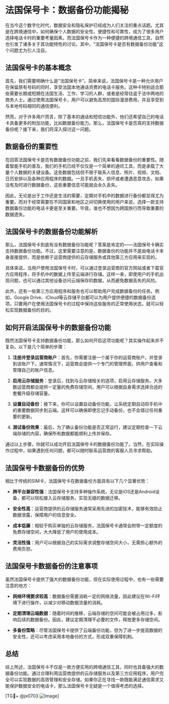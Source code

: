 # 法国保号卡：数据备份功能揭秘

在当今这个数字化时代，数据安全和隐私保护已经成为人们关注的重点话题。尤其是在跨境通信中，如何确保个人数据的安全性、便捷性和可靠性，成为了很多用户选择电话卡时的重要考量因素。而法国保号卡作为一种便捷的跨境通信工具，自然也引发了诸多关于其功能特性的讨论。其中，“法国保号卡是否有数据备份功能”这个问题尤为引人注目。

## 法国保号卡的基本概念

首先，我们需要明确什么是“法国保号卡”。简单来说，法国保号卡是一种允许用户在保留原有号码的同时，享受法国本地通话资费的电话卡服务。这种卡特别适合那些需要长期或短期在法国生活、工作、学习的人群，或者是经常往返于法中两地的商务人士。通过使用法国保号卡，用户可以避免高昂的国际漫游费用，并且享受到与本地号码相同的通信便利。

然而，对于许多用户而言，除了基本的通话和短信功能外，他们还希望自己的电话卡具备更多的附加功能，比如数据备份能力。那么，法国保号卡是否真的支持数据备份呢？接下来，我们将深入探讨这一问题。

## 数据备份的重要性

在回答法国保号卡是否有数据备份功能之前，我们先来看看数据备份的重要性。随着智能手机的普及，我们的手机已经不仅仅是一个简单的通讯工具，而是承载了大量个人数据的关键设备。这些数据包括但不限于联系人信息、照片、视频、文档、日历安排以及各种应用程序的数据。一旦手机丢失、损坏或者遭遇恶意攻击，如果没有及时进行数据备份，这些重要信息可能就会永久丢失。

因此，无论是出于工作还是生活的需要，定期对手机中的数据进行备份都显得尤为重要。而对于经常需要在不同国家和地区之间切换使用的用户来说，选择一款支持数据备份功能的电话卡更是至关重要。毕竟，谁也不想因为跨国旅行而导致重要的数据遗失。

## 法国保号卡的数据备份功能解析

那么，法国保号卡到底有没有数据备份功能呢？答案是肯定的——法国保号卡确实支持数据备份功能。不过，这里需要注意的是，数据备份的功能并不是由电话卡本身直接提供，而是依赖于运营商提供的云存储服务或其他第三方应用来实现的。

具体来说，当用户使用法国保号卡时，可以通过登录运营商的官方网站或者下载官方应用程序，将手机中的数据上传至云端进行存储。这样一来，即使用户的手机出现问题，也可以通过其他设备访问云端保存的数据，从而避免数据丢失的风险。

此外，还有一些第三方应用程序和服务也可以帮助用户完成数据备份的任务。例如，Google Drive、iCloud等云存储平台都可以为用户提供便捷的数据备份选项。只要用户在使用法国保号卡的过程中保持这些服务的正常使用状态，就可以轻松实现数据备份的目的。

## 如何开启法国保号卡的数据备份功能

既然法国保号卡支持数据备份功能，那么如何开启这项功能呢？其实操作起来并不复杂。以下是几个简单的步骤：

1. **注册并登录运营商账户**：首先，你需要注册一个属于你的运营商账户，并登录到该账户下。通常情况下，运营商会提供一个专门的管理界面，供用户查看和管理自己的账户信息。

2. **启用云存储服务**：登录后，找到与云存储相关的选项，启用云存储服务。大多数运营商都会提供一定量的免费存储空间，用户可以根据自身需求选择合适的套餐升级存储容量。

3. **设置自动备份**：接下来，你可以设置自动备份功能，让系统定期自动将手机中的重要数据同步到云端。这样可以确保即使忘记手动备份，也不会错过任何重要的更新。

4. **测试备份效果**：最后，为了确认备份功能是否正常运行，建议定期检查一下云端存储的内容，确保所有数据都能顺利上传并保存。

通过以上步骤，你就可以成功开启法国保号卡的数据备份功能了。当然，在实际操作过程中，如果遇到任何问题，都可以随时联系运营商的客服人员寻求帮助。

## 法国保号卡数据备份的优势

相比于传统的SIM卡，法国保号卡在数据备份方面具有以下几个显著优势：

- **跨平台兼容性强**：法国保号卡支持多种操作系统，无论是iOS还是Android设备，都可以轻松接入云存储服务，实现无缝的数据迁移。
  
- **安全性高**：运营商提供的云存储服务通常采用先进的加密技术，能够有效防止数据泄露，保障用户的信息安全。

- **成本低廉**：相较于购买单独的云存储服务，法国保号卡通常会附带一定额度的免费存储空间，大大降低了用户的使用成本。

- **灵活性强**：用户可以根据自己的实际需求调整存储空间大小，无需担心额外的费用负担。

## 法国保号卡数据备份的注意事项

虽然法国保号卡提供了强大的数据备份功能，但在实际使用过程中，也有一些需要注意的地方：

- **网络环境要求较高**：数据备份需要消耗一定的网络流量，因此建议在Wi-Fi环境下进行操作，以减少对移动数据流量的消耗。

- **定期清理云端数据**：随着时间的推移，云端存储的空间可能会被占用过多，影响后续的数据备份。因此，建议定期清理不必要的文件，释放更多存储空间。

- **多备份策略**：尽管法国保号卡提供了云端备份功能，但为了进一步提高数据的安全性，还可以考虑采用本地备份的方式，形成双重保障机制。

## 总结

综上所述，法国保号卡不仅是一款方便实用的跨境通信工具，同时也具备强大的数据备份功能。通过合理利用运营商提供的云存储服务以及第三方应用程序，用户完全可以实现数据的高效管理和安全存储。如果你正在寻找一款既能满足通信需求又能保护数据安全的电话卡，那么法国保号卡无疑是一个值得考虑的选择。

[TG💪+ @jx0703 ![Image](https://github.com/user-attachments/assets/dbca1d08-cadb-493c-b0ec-ad6f7a83f270)]
